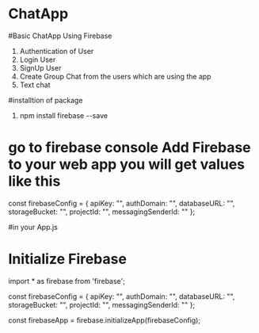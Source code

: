 # ChatApp
#Basic ChatApp Using Firebase

1. Authentication of User
2. Login User
3. SignUp User
4. Create Group Chat from the users which are using the app
5. Text chat

#installtion of package
1. npm install firebase --save

# go to firebase console  Add Firebase to your web app  you will get values like this

const firebaseConfig = {
  apiKey: "<your-api-key>",
  authDomain: "<your-auth-domain>",
  databaseURL: "<your-database-url>",
  storageBucket: "<your-storage-bucket>",
  projectId: "<your-Project-Id>",
  messagingSenderId: "<your-messagingSenderId>"
};

#in your App.js
# Initialize Firebase
import * as firebase from 'firebase';

const firebaseConfig = {
  apiKey: "<your-api-key>",
  authDomain: "<your-auth-domain>",
  databaseURL: "<your-database-url>",
  storageBucket: "<your-storage-bucket>",
  projectId: "<your-Project-Id>",
  messagingSenderId: "<your-messagingSenderId>"
};

const firebaseApp = firebase.initializeApp(firebaseConfig);

